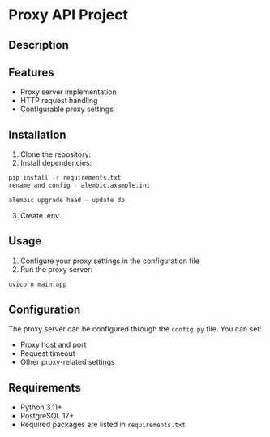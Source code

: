 # Proxy API Project

## Description


## Features
- Proxy server implementation
- HTTP request handling
- Configurable proxy settings

## Installation
1. Clone the repository:
2. Install dependencies:
```bash
pip install -r requirements.txt
rename and config - alembic.axample.ini

alembic upgrade head - update db
```
3. Create .env

## Usage
1. Configure your proxy settings in the configuration file
2. Run the proxy server:
```bash
uvicorn main:app
```

## Configuration
The proxy server can be configured through the `config.py` file. You can set:
- Proxy host and port
- Request timeout
- Other proxy-related settings

## Requirements
- Python 3.11+
- PostgreSQL 17+
- Required packages are listed in `requirements.txt`